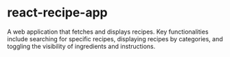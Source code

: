 # react-recipe-app
A web application that fetches and displays recipes. Key functionalities include searching for specific recipes, displaying recipes by categories, and toggling the visibility of ingredients and instructions.
